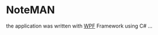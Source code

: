 # NoteMAN
 
the application was written with <a href="https://github.com/dotnet/wpf#windows-presentation-foundation-wpf" target="_blank">WPF</a> Framework using C# ...
